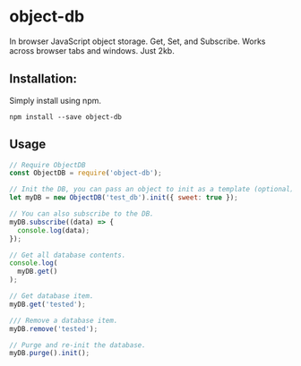 # object-db
In browser JavaScript object storage. Get, Set, and Subscribe. Works across
 browser tabs and windows. Just 2kb.

## Installation:

Simply install using npm.

```
npm install --save object-db
```

## Usage

```javascript
// Require ObjectDB
const ObjectDB = require('object-db');

// Init the DB, you can pass an object to init as a template (optional).
let myDB = new ObjectDB('test_db').init({ sweet: true });

// You can also subscribe to the DB.
myDB.subscribe((data) => {
  console.log(data);
});

// Get all database contents.  
console.log(
  myDB.get()
);

// Get database item.
myDB.get('tested');

/// Remove a database item.
myDB.remove('tested');

// Purge and re-init the database.
myDB.purge().init();
```
